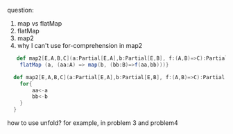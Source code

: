 question:
1. map vs flatMap
2. flatMap
3. map2
4. why I can't use for-comprehension in map2
```scala
   def map2[E,A,B,C](a:Partial[E,A],b:Partial[E,B], f:(A,B)=>C):Partial[E,C] = {
    flatMap (a, (aa:A) => map(b, (bb:B)=>f(aa,bb)))}
```
```scala
  def map2[E,A,B,C](a:Partial[E,A],b:Partial[E,B], f:(A,B)=>C):Partial[E,C] = {
    for{
        aa<-a
        bb<-b
    }
  }
```

how to use unfold?
for example, in problem 3 and problem4